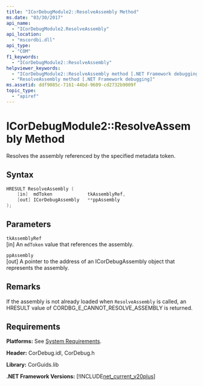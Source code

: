 ```yaml
---
title: "ICorDebugModule2::ResolveAssembly Method"
ms.date: "03/30/2017"
api_name:
  - "ICorDebugModule2.ResolveAssembly"
api_location:
  - "mscordbi.dll"
api_type:
  - "COM"
f1_keywords:
  - "ICorDebugModule2::ResolveAssembly"
helpviewer_keywords:
  - "ICorDebugModule2::ResolveAssembly method [.NET Framework debugging]"
  - "ResolveAssembly method [.NET Framework debugging]"
ms.assetid: ddf9085c-7161-44bd-9609-cd2732b9009f
topic_type:
  - "apiref"
---
```


# ICorDebugModule2::ResolveAssembly Method

Resolves the assembly referenced by the specified metadata token.

## Syntax

```cpp
HRESULT ResolveAssembly (
    [in]  mdToken             tkAssemblyRef,
    [out] ICorDebugAssembly   **ppAssembly
);
```

## Parameters

`tkAssemblyRef`\
[in] An `mdToken` value that references the assembly.

`ppAssembly`\
[out] A pointer to the address of an ICorDebugAssembly object that represents the assembly.

## Remarks

If the assembly is not already loaded when `ResolveAssembly` is called, an HRESULT value of CORDBG_E_CANNOT_RESOLVE_ASSEMBLY is returned.

## Requirements

**Platforms:** See [System Requirements](../../get-started/system-requirements.md).

**Header:** CorDebug.idl, CorDebug.h

**Library:** CorGuids.lib

**.NET Framework Versions:** [!INCLUDE[net_current_v20plus](../../../../includes/net-current-v20plus-md.md)]
